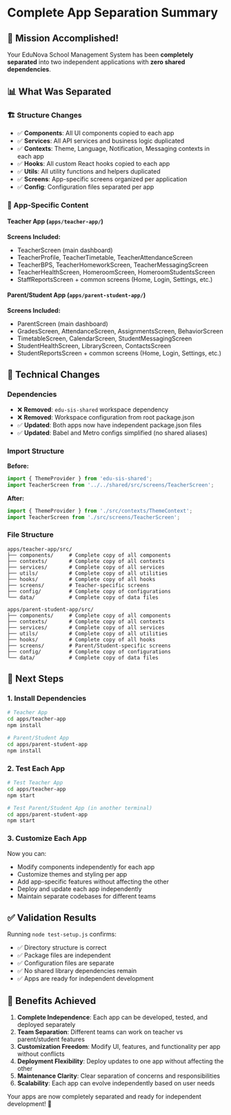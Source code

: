 # Complete App Separation Summary

## 🎯 Mission Accomplished!

Your EduNova School Management System has been **completely separated** into two independent applications with **zero shared dependencies**.

## 📊 What Was Separated

### 🏗️ Structure Changes
- ✅ **Components**: All UI components copied to each app
- ✅ **Services**: All API services and business logic duplicated
- ✅ **Contexts**: Theme, Language, Notification, Messaging contexts in each app
- ✅ **Hooks**: All custom React hooks copied to each app
- ✅ **Utils**: All utility functions and helpers duplicated
- ✅ **Screens**: App-specific screens organized per application
- ✅ **Config**: Configuration files separated per app

### 📱 App-Specific Content

#### Teacher App (`apps/teacher-app/`)
**Screens Included:**
- TeacherScreen (main dashboard)
- TeacherProfile, TeacherTimetable, TeacherAttendanceScreen
- TeacherBPS, TeacherHomeworkScreen, TeacherMessagingScreen
- TeacherHealthScreen, HomeroomScreen, HomeroomStudentsScreen
- StaffReportsScreen + common screens (Home, Login, Settings, etc.)

#### Parent/Student App (`apps/parent-student-app/`)
**Screens Included:**
- ParentScreen (main dashboard)
- GradesScreen, AttendanceScreen, AssignmentsScreen, BehaviorScreen
- TimetableScreen, CalendarScreen, StudentMessagingScreen
- StudentHealthScreen, LibraryScreen, ContactsScreen
- StudentReportsScreen + common screens (Home, Login, Settings, etc.)

## 🔧 Technical Changes

### Dependencies
- ❌ **Removed**: `edu-sis-shared` workspace dependency
- ❌ **Removed**: Workspace configuration from root package.json
- ✅ **Updated**: Both apps now have independent package.json files
- ✅ **Updated**: Babel and Metro configs simplified (no shared aliases)

### Import Structure
**Before:**
```javascript
import { ThemeProvider } from 'edu-sis-shared';
import TeacherScreen from '../../shared/src/screens/TeacherScreen';
```

**After:**
```javascript
import { ThemeProvider } from './src/contexts/ThemeContext';
import TeacherScreen from './src/screens/TeacherScreen';
```

### File Structure
```
apps/teacher-app/src/
├── components/     # Complete copy of all components
├── contexts/       # Complete copy of all contexts
├── services/       # Complete copy of all services
├── utils/          # Complete copy of all utilities
├── hooks/          # Complete copy of all hooks
├── screens/        # Teacher-specific screens
├── config/         # Complete copy of configurations
└── data/           # Complete copy of data files

apps/parent-student-app/src/
├── components/     # Complete copy of all components
├── contexts/       # Complete copy of all contexts
├── services/       # Complete copy of all services
├── utils/          # Complete copy of all utilities
├── hooks/          # Complete copy of all hooks
├── screens/        # Parent/Student-specific screens
├── config/         # Complete copy of configurations
└── data/           # Complete copy of data files
```

## 🚀 Next Steps

### 1. Install Dependencies
```bash
# Teacher App
cd apps/teacher-app
npm install

# Parent/Student App
cd apps/parent-student-app
npm install
```

### 2. Test Each App
```bash
# Test Teacher App
cd apps/teacher-app
npm start

# Test Parent/Student App (in another terminal)
cd apps/parent-student-app
npm start
```

### 3. Customize Each App
Now you can:
- Modify components independently for each app
- Customize themes and styling per app
- Add app-specific features without affecting the other
- Deploy and update each app independently
- Maintain separate codebases for different teams

## ✅ Validation Results

Running `node test-setup.js` confirms:
- ✅ Directory structure is correct
- ✅ Package files are independent
- ✅ Configuration files are separate
- ✅ No shared library dependencies remain
- ✅ Apps are ready for independent development

## 🎊 Benefits Achieved

1. **Complete Independence**: Each app can be developed, tested, and deployed separately
2. **Team Separation**: Different teams can work on teacher vs parent/student features
3. **Customization Freedom**: Modify UI, features, and functionality per app without conflicts
4. **Deployment Flexibility**: Deploy updates to one app without affecting the other
5. **Maintenance Clarity**: Clear separation of concerns and responsibilities
6. **Scalability**: Each app can evolve independently based on user needs

Your apps are now completely separated and ready for independent development! 🎉
